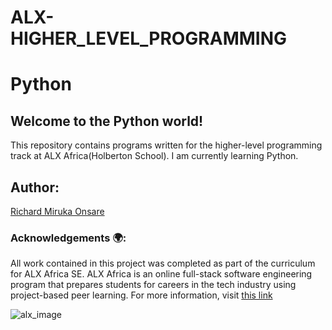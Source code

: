 <h1>ALX-HIGHER_LEVEL_PROGRAMMING</h1>

# Python
## Welcome to the Python world!

This repository contains programs written for the higher-level programming track at ALX Africa(Holberton School).
I am currently learning Python.

<h2>Author:</h2>

[Richard Miruka Onsare](https://github.com/RichardMiruka)

<h3>Acknowledgements 🌍:</h3>

All work contained in this project was completed as part of the curriculum for ALX Africa SE. ALX Africa is an online full-stack software engineering program that prepares students for careers in the tech industry using project-based peer learning. For more information, visit [this link](https://www.alxafrica.com//)

![alx_image](https://s3.amazonaws.com/intranet-projects-files/holbertonschool-higher-level_programming+/231/48a9fdbd67c84a328a9df9ec8d93b9ac2458ac37721d7d53e51a27fb2bdc5263.jpg)
